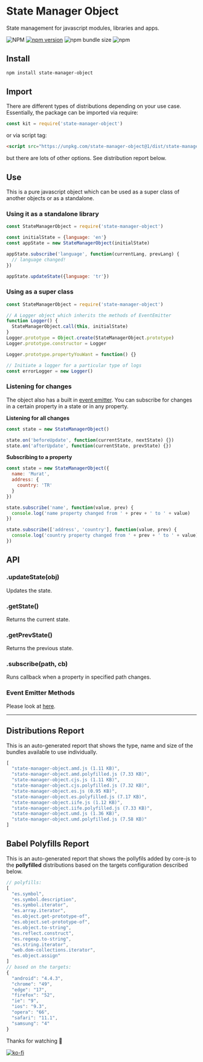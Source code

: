 # State Manager Object
State management for javascript modules, libraries and apps.

![NPM](https://img.shields.io/npm/l/state-manager-object)
[![npm version](https://badge.fury.io/js/state-manager-object.svg)](https://badge.fury.io/js/state-manager-object)
![npm bundle size](https://img.shields.io/bundlephobia/min/state-manager-object)
![npm](https://img.shields.io/npm/dy/state-manager-object)

## Install
```sh
npm install state-manager-object
```

## Import
There are different types of distributions depending on your use case. Essentially, the package can be imported via require:

```js
const kit = require('state-manager-object')
```

or via script tag:

```html
<script src="https://unpkg.com/state-manager-object@1/dist/state-manager-object.iife.js" crossorigin type="text/javascript"></script>
```

but there are lots of other options. See distribution report below.

## Use
This is a pure javascript object which can be used as a super class of another objects or as a standalone.

### Using it as a standalone library
```js
const StateManagerObject = require('state-manager-object')

const initialState = {language: 'en'}
const appState = new StateManagerObject(initialState)

appState.subscribe('language', function(currentLang, prevLang) {
  // language changed!
})

appState.updateState({language: 'tr'})
```

### Using as a super class
```js
const StateManagerObject = require('state-manager-object')

// A Logger object which inherits the methods of EventEmitter
function Logger() {
  StateManagerObject.call(this, initialState)
}
Logger.prototype = Object.create(StateManagerObject.prototype)
Logger.prototype.constructor = Logger

Logger.prototype.propertyYouWant = function() {}

// Initiate a logger for a particular type of logs
const errorLogger = new Logger()
```

### Listening for changes
The object also has a built in [event emitter][18d9171b]. You can subscribe for changes in a certain property in a state or in any property.

  [18d9171b]: https://github.com/muratgozel/event-emitter-object "event emitter"

**Listening for all changes**

```js
const state = new StateManagerObject()

state.on('beforeUpdate', function(currentState, nextState) {})
state.on('afterUpdate', function(currentState, prevState) {})
```

**Subscribing to a property**

```js
const state = new StateManagerObject({
  name: 'Murat',
  address: {
    country: 'TR'
  }
})

state.subscribe('name', function(value, prev) {
  console.log('name property changed from ' + prev + ' to ' + value)
})

state.subscribe(['address', 'country'], function(value, prev) {
  console.log('country property changed from ' + prev + ' to ' + value)
})
```

## API

### .updateState(obj)

Updates the state.

### .getState()

Returns the current state.

### .getPrevState()

Returns the previous state.

### .subscribe(path, cb)

Runs callback when a property in specified path changes.

### Event Emitter Methods

Please look at [here](https://github.com/muratgozel/event-emitter-object).

---

## Distributions Report
This is an auto-generated report that shows the type, name and size of the bundles available to use individually.

[comment]: # (DISTRIBUTIONS_REPORT_START)
```js
[
  "state-manager-object.amd.js (1.11 KB)",
  "state-manager-object.amd.polyfilled.js (7.33 KB)",
  "state-manager-object.cjs.js (1.11 KB)",
  "state-manager-object.cjs.polyfilled.js (7.32 KB)",
  "state-manager-object.es.js (0.95 KB)",
  "state-manager-object.es.polyfilled.js (7.17 KB)",
  "state-manager-object.iife.js (1.12 KB)",
  "state-manager-object.iife.polyfilled.js (7.33 KB)",
  "state-manager-object.umd.js (1.36 KB)",
  "state-manager-object.umd.polyfilled.js (7.58 KB)"
]
```
[comment]: # (DISTRIBUTIONS_REPORT_END)

## Babel Polyfills Report
This is an auto-generated report that shows the pollyfils added by core-js to the **pollyfilled** distributions based on the targets configuration described below.

[comment]: # (BABEL_POLYFILLS_REPORT_START)
```js
// polyfills:
[
  "es.symbol",
  "es.symbol.description",
  "es.symbol.iterator",
  "es.array.iterator",
  "es.object.get-prototype-of",
  "es.object.set-prototype-of",
  "es.object.to-string",
  "es.reflect.construct",
  "es.regexp.to-string",
  "es.string.iterator",
  "web.dom-collections.iterator",
  "es.object.assign"
]
// based on the targets:
{
  "android": "4.4.3",
  "chrome": "49",
  "edge": "17",
  "firefox": "52",
  "ie": "9",
  "ios": "9.3",
  "opera": "66",
  "safari": "11.1",
  "samsung": "4"
}
```
[comment]: # (BABEL_POLYFILLS_REPORT_END)

Thanks for watching 🐬

[![ko-fi](https://www.ko-fi.com/img/githubbutton_sm.svg)](https://ko-fi.com/F1F1RFO7)
